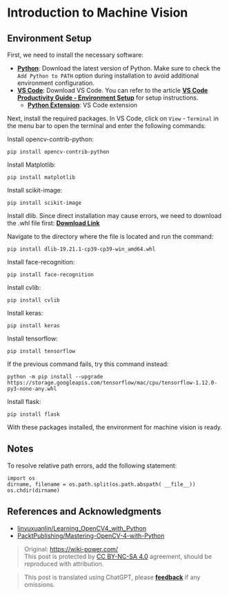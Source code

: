 # Introduction to Machine Vision

## Environment Setup

First, we need to install the necessary software:

- [**Python**](https://www.python.org/downloads/): Download the latest version of Python. Make sure to check the `Add Python to PATH` option during installation to avoid additional environment configuration.
- [**VS Code**](https://code.visualstudio.com/): Download VS Code. You can refer to the article [**VS Code Productivity Guide - Environment Setup**](https://wiki-power.com/en/VSCode%E7%94%9F%E4%BA%A7%E5%8A%9B%E6%8C%87%E5%8D%97-%E7%8E%AF%E5%A2%83%E9%85%8D%E7%BD%AE) for setup instructions.
  - [**Python Extension**](https://marketplace.visualstudio.com/items?itemName=ms-python.python): VS Code extension

Next, install the required packages. In VS Code, click on `View` - `Terminal` in the menu bar to open the terminal and enter the following commands:

Install opencv-contrib-python:

```shell
pip install opencv-contrib-python
```

Install Matplotlib:

```shell
pip install matplotlib
```

Install scikit-image:

```shell
pip install scikit-image
```

Install dlib. Since direct installation may cause errors, we need to download the .whl file first: [**Download Link**](https://cdn.jsdelivr.net/gh/linyuxuanlin/File-host/software-development/dlib-19.21.1-cp39-cp39-win_amd64.whl)

Navigate to the directory where the file is located and run the command:

```shell
pip install dlib-19.21.1-cp39-cp39-win_amd64.whl
```

Install face-recognition:

```shell
pip install face-recognition
```

Install cvlib:

```shell
pip install cvlib
```

Install keras:

```shell
pip install keras
```

Install tensorflow:

```shell
pip install tensorflow
```

If the previous command fails, try this command instead:

```
python -m pip install --upgrade https://storage.googleapis.com/tensorflow/mac/cpu/tensorflow-1.12.0-py3-none-any.whl
```

Install flask:

```shell
pip install flask
```

With these packages installed, the environment for machine vision is ready.

## Notes

To resolve relative path errors, add the following statement:

```shell
import os
dirname, filename = os.path.split(os.path.abspath( __file__))
os.chdir(dirname)
```

## References and Acknowledgments

- [linyuxuanlin/Learning_OpenCV4_with_Python](https://github.com/linyuxuanlin/Learning_OpenCV4_with_Python)
- [PacktPublishing/Mastering-OpenCV-4-with-Python](https://github.com/PacktPublishing/Mastering-OpenCV-4-with-Python)

> Original: <https://wiki-power.com/>  
> This post is protected by [CC BY-NC-SA 4.0](https://creativecommons.org/licenses/by/4.0/deed.en) agreement, should be reproduced with attribution.

> This post is translated using ChatGPT, please [**feedback**](https://github.com/linyuxuanlin/Wiki_MkDocs/issues/new) if any omissions.